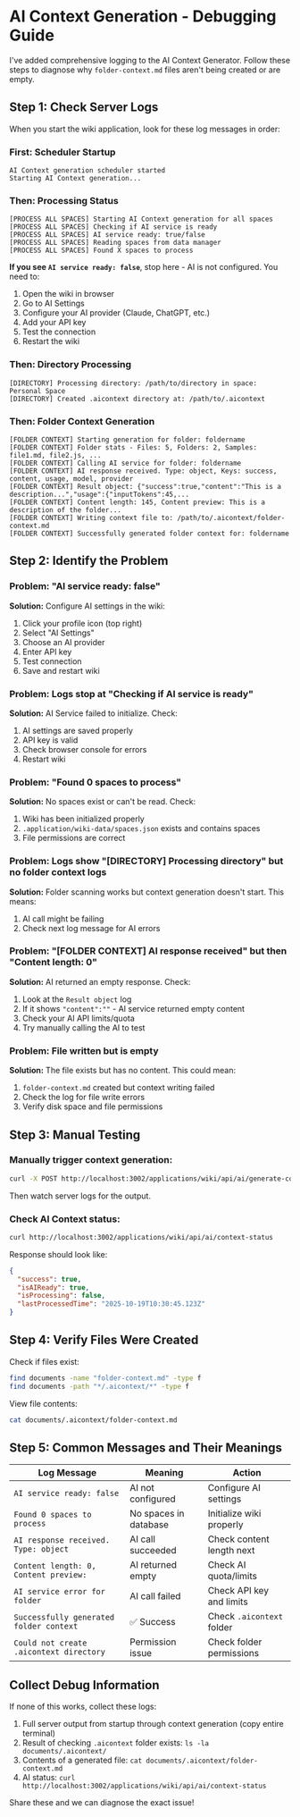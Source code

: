# AI Context Generation - Debugging Guide

I've added comprehensive logging to the AI Context Generator. Follow these steps to diagnose why `folder-context.md` files aren't being created or are empty.

## Step 1: Check Server Logs

When you start the wiki application, look for these log messages in order:

### First: Scheduler Startup
```
AI Context generation scheduler started
Starting AI Context generation...
```

### Then: Processing Status
```
[PROCESS ALL SPACES] Starting AI Context generation for all spaces
[PROCESS ALL SPACES] Checking if AI service is ready
[PROCESS ALL SPACES] AI service ready: true/false
[PROCESS ALL SPACES] Reading spaces from data manager
[PROCESS ALL SPACES] Found X spaces to process
```

**If you see `AI service ready: false`**, stop here - AI is not configured. You need to:
1. Open the wiki in browser
2. Go to AI Settings
3. Configure your AI provider (Claude, ChatGPT, etc.)
4. Add your API key
5. Test the connection
6. Restart the wiki

### Then: Directory Processing
```
[DIRECTORY] Processing directory: /path/to/directory in space: Personal Space
[DIRECTORY] Created .aicontext directory at: /path/to/.aicontext
```

### Then: Folder Context Generation
```
[FOLDER CONTEXT] Starting generation for folder: foldername
[FOLDER CONTEXT] Folder stats - Files: 5, Folders: 2, Samples: file1.md, file2.js, ...
[FOLDER CONTEXT] Calling AI service for folder: foldername
[FOLDER CONTEXT] AI response received. Type: object, Keys: success, content, usage, model, provider
[FOLDER CONTEXT] Result object: {"success":true,"content":"This is a description...","usage":{"inputTokens":45,...
[FOLDER CONTEXT] Content length: 145, Content preview: This is a description of the folder...
[FOLDER CONTEXT] Writing context file to: /path/to/.aicontext/folder-context.md
[FOLDER CONTEXT] Successfully generated folder context for: foldername
```

## Step 2: Identify the Problem

### Problem: "AI service ready: false"
**Solution:** Configure AI settings in the wiki:
1. Click your profile icon (top right)
2. Select "AI Settings"
3. Choose an AI provider
4. Enter API key
5. Test connection
6. Save and restart wiki

### Problem: Logs stop at "Checking if AI service is ready"
**Solution:** AI Service failed to initialize. Check:
1. AI settings are saved properly
2. API key is valid
3. Check browser console for errors
4. Restart wiki

### Problem: "Found 0 spaces to process"
**Solution:** No spaces exist or can't be read. Check:
1. Wiki has been initialized properly
2. `.application/wiki-data/spaces.json` exists and contains spaces
3. File permissions are correct

### Problem: Logs show "[DIRECTORY] Processing directory" but no folder context logs
**Solution:** Folder scanning works but context generation doesn't start. This means:
1. AI call might be failing
2. Check next log message for AI errors

### Problem: "[FOLDER CONTEXT] AI response received" but then "Content length: 0"
**Solution:** AI returned an empty response. Check:
1. Look at the `Result object` log
2. If it shows `"content":""`  - AI service returned empty content
3. Check your AI API limits/quota
4. Try manually calling the AI to test

### Problem: File written but is empty
**Solution:** The file exists but has no content. This could mean:
1. `folder-context.md` created but context writing failed
2. Check the log for file write errors
3. Verify disk space and file permissions

## Step 3: Manual Testing

### Manually trigger context generation:
```bash
curl -X POST http://localhost:3002/applications/wiki/api/ai/generate-contexts
```

Then watch server logs for the output.

### Check AI Context status:
```bash
curl http://localhost:3002/applications/wiki/api/ai/context-status
```

Response should look like:
```json
{
  "success": true,
  "isAIReady": true,
  "isProcessing": false,
  "lastProcessedTime": "2025-10-19T10:30:45.123Z"
}
```

## Step 4: Verify Files Were Created

Check if files exist:
```bash
find documents -name "folder-context.md" -type f
find documents -path "*/.aicontext/*" -type f
```

View file contents:
```bash
cat documents/.aicontext/folder-context.md
```

## Step 5: Common Messages and Their Meanings

| Log Message | Meaning | Action |
|---|---|---|
| `AI service ready: false` | AI not configured | Configure AI settings |
| `Found 0 spaces to process` | No spaces in database | Initialize wiki properly |
| `AI response received. Type: object` | AI call succeeded | Check content length next |
| `Content length: 0, Content preview:` | AI returned empty | Check AI quota/limits |
| `AI service error for folder` | AI call failed | Check API key and limits |
| `Successfully generated folder context` | ✅ Success | Check `.aicontext` folder |
| `Could not create .aicontext directory` | Permission issue | Check folder permissions |

## Collect Debug Information

If none of this works, collect these logs:

1. Full server output from startup through context generation (copy entire terminal)
2. Result of checking `.aicontext` folder exists: `ls -la documents/.aicontext/`
3. Contents of a generated file: `cat documents/.aicontext/folder-context.md`
4. AI status: `curl http://localhost:3002/applications/wiki/api/ai/context-status`

Share these and we can diagnose the exact issue!
